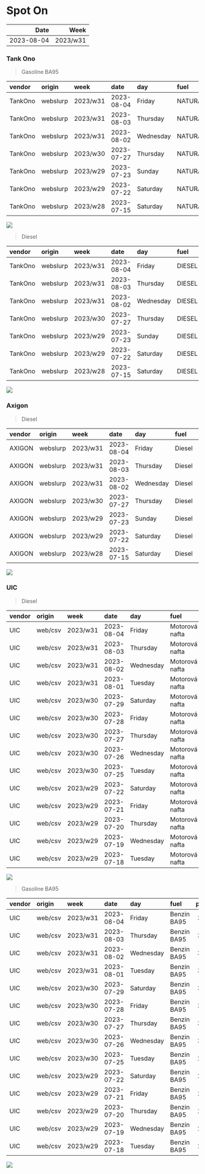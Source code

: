 Spot On
================

|       Date |     Week |
|-----------:|---------:|
| 2023-08-04 | 2023/w31 |

### Tank Ono

> Gasoline BA95

| vendor  | origin   | week     | date       | day       | fuel      | price | PriceVAT |
|:--------|:---------|:---------|:-----------|:----------|:----------|------:|---------:|
| TankOno | webslurp | 2023/w31 | 2023-08-04 | Friday    | NATURAL95 | 30.50 |     36.9 |
| TankOno | webslurp | 2023/w31 | 2023-08-03 | Thursday  | NATURAL95 | 30.50 |     36.9 |
| TankOno | webslurp | 2023/w31 | 2023-08-02 | Wednesday | NATURAL95 | 30.50 |     36.9 |
| TankOno | webslurp | 2023/w30 | 2023-07-27 | Thursday  | NATURAL95 | 29.34 |     35.5 |
| TankOno | webslurp | 2023/w29 | 2023-07-23 | Sunday    | NATURAL95 | 29.34 |     35.5 |
| TankOno | webslurp | 2023/w29 | 2023-07-22 | Saturday  | NATURAL95 | 29.34 |     35.5 |
| TankOno | webslurp | 2023/w28 | 2023-07-15 | Saturday  | NATURAL95 | 29.34 |     35.5 |

<img src="SpotOn_files/figure-gfm/tono-ba95-1.png" style="display: block; margin: auto auto auto 0;" />

> Diesel

| vendor  | origin   | week     | date       | day       | fuel   | price | PriceVAT |
|:--------|:---------|:---------|:-----------|:----------|:-------|------:|---------:|
| TankOno | webslurp | 2023/w31 | 2023-08-04 | Friday    | DIESEL | 28.02 |     33.9 |
| TankOno | webslurp | 2023/w31 | 2023-08-03 | Thursday  | DIESEL | 27.69 |     33.5 |
| TankOno | webslurp | 2023/w31 | 2023-08-02 | Wednesday | DIESEL | 27.69 |     33.5 |
| TankOno | webslurp | 2023/w30 | 2023-07-27 | Thursday  | DIESEL | 25.54 |     30.9 |
| TankOno | webslurp | 2023/w29 | 2023-07-23 | Sunday    | DIESEL | 25.54 |     30.9 |
| TankOno | webslurp | 2023/w29 | 2023-07-22 | Saturday  | DIESEL | 25.54 |     30.9 |
| TankOno | webslurp | 2023/w28 | 2023-07-15 | Saturday  | DIESEL | 25.54 |     30.9 |

<img src="SpotOn_files/figure-gfm/tono-diesel-1.png" style="display: block; margin: auto auto auto 0;" />

### Axigon

> Diesel

| vendor | origin   | week     | date       | day       | fuel   | price | PriceVAT |
|:-------|:---------|:---------|:-----------|:----------|:-------|------:|---------:|
| AXIGON | webslurp | 2023/w31 | 2023-08-04 | Friday    | Diesel |  30.5 |     37.0 |
| AXIGON | webslurp | 2023/w31 | 2023-08-03 | Thursday  | Diesel |  29.7 |     35.9 |
| AXIGON | webslurp | 2023/w31 | 2023-08-02 | Wednesday | Diesel |  29.7 |     35.9 |
| AXIGON | webslurp | 2023/w30 | 2023-07-27 | Thursday  | Diesel |  27.4 |     33.1 |
| AXIGON | webslurp | 2023/w29 | 2023-07-23 | Sunday    | Diesel |  26.9 |     32.5 |
| AXIGON | webslurp | 2023/w29 | 2023-07-22 | Saturday  | Diesel |  26.9 |     32.5 |
| AXIGON | webslurp | 2023/w28 | 2023-07-15 | Saturday  | Diesel |  26.9 |     32.5 |

<img src="SpotOn_files/figure-gfm/axigon-diesel-1.png" style="display: block; margin: auto auto auto 0;" />

### UIC

> Diesel

| vendor | origin  | week     | date       | day       | fuel           | price | priceVAT |
|:-------|:--------|:---------|:-----------|:----------|:---------------|------:|---------:|
| UIC    | web/csv | 2023/w31 | 2023-08-04 | Friday    | Motorová nafta |  29.6 |     35.8 |
| UIC    | web/csv | 2023/w31 | 2023-08-03 | Thursday  | Motorová nafta |  29.6 |     35.8 |
| UIC    | web/csv | 2023/w31 | 2023-08-02 | Wednesday | Motorová nafta |  29.3 |     35.5 |
| UIC    | web/csv | 2023/w31 | 2023-08-01 | Tuesday   | Motorová nafta |  28.9 |     35.0 |
| UIC    | web/csv | 2023/w30 | 2023-07-29 | Saturday  | Motorová nafta |  27.1 |     32.8 |
| UIC    | web/csv | 2023/w30 | 2023-07-28 | Friday    | Motorová nafta |  26.8 |     32.4 |
| UIC    | web/csv | 2023/w30 | 2023-07-27 | Thursday  | Motorová nafta |  26.5 |     32.1 |
| UIC    | web/csv | 2023/w30 | 2023-07-26 | Wednesday | Motorová nafta |  26.2 |     31.7 |
| UIC    | web/csv | 2023/w30 | 2023-07-25 | Tuesday   | Motorová nafta |  26.0 |     31.5 |
| UIC    | web/csv | 2023/w29 | 2023-07-22 | Saturday  | Motorová nafta |  25.7 |     31.1 |
| UIC    | web/csv | 2023/w29 | 2023-07-21 | Friday    | Motorová nafta |  25.6 |     31.0 |
| UIC    | web/csv | 2023/w29 | 2023-07-20 | Thursday  | Motorová nafta |  25.5 |     30.9 |
| UIC    | web/csv | 2023/w29 | 2023-07-19 | Wednesday | Motorová nafta |  25.4 |     30.7 |
| UIC    | web/csv | 2023/w29 | 2023-07-18 | Tuesday   | Motorová nafta |  25.4 |     30.7 |

<img src="SpotOn_files/figure-gfm/uic-diesel-1.png" style="display: block; margin: auto auto auto 0;" />

> Gasoline BA95

| vendor | origin  | week     | date       | day       | fuel        | price | priceVAT |
|:-------|:--------|:---------|:-----------|:----------|:------------|------:|---------:|
| UIC    | web/csv | 2023/w31 | 2023-08-04 | Friday    | Benzin BA95 |  31.1 |     37.6 |
| UIC    | web/csv | 2023/w31 | 2023-08-03 | Thursday  | Benzin BA95 |  31.3 |     37.9 |
| UIC    | web/csv | 2023/w31 | 2023-08-02 | Wednesday | Benzin BA95 |  31.5 |     38.1 |
| UIC    | web/csv | 2023/w31 | 2023-08-01 | Tuesday   | Benzin BA95 |  31.2 |     37.8 |
| UIC    | web/csv | 2023/w30 | 2023-07-29 | Saturday  | Benzin BA95 |  31.1 |     37.6 |
| UIC    | web/csv | 2023/w30 | 2023-07-28 | Friday    | Benzin BA95 |  30.8 |     37.3 |
| UIC    | web/csv | 2023/w30 | 2023-07-27 | Thursday  | Benzin BA95 |  30.5 |     36.9 |
| UIC    | web/csv | 2023/w30 | 2023-07-26 | Wednesday | Benzin BA95 |  30.2 |     36.5 |
| UIC    | web/csv | 2023/w30 | 2023-07-25 | Tuesday   | Benzin BA95 |  29.9 |     36.2 |
| UIC    | web/csv | 2023/w29 | 2023-07-22 | Saturday  | Benzin BA95 |  29.6 |     35.8 |
| UIC    | web/csv | 2023/w29 | 2023-07-21 | Friday    | Benzin BA95 |  29.4 |     35.6 |
| UIC    | web/csv | 2023/w29 | 2023-07-20 | Thursday  | Benzin BA95 |  29.3 |     35.5 |
| UIC    | web/csv | 2023/w29 | 2023-07-19 | Wednesday | Benzin BA95 |  29.2 |     35.3 |
| UIC    | web/csv | 2023/w29 | 2023-07-18 | Tuesday   | Benzin BA95 |  29.0 |     35.1 |

<img src="SpotOn_files/figure-gfm/uic-ba95-1.png" style="display: block; margin: auto auto auto 0;" />
